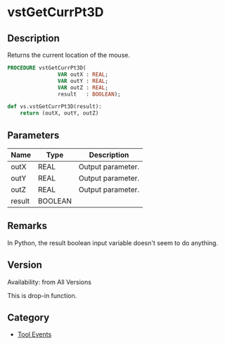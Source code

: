 # vstGetCurrPt3D

## Description
Returns the current location of the mouse.

```pascal
PROCEDURE vstGetCurrPt3D(
				VAR outX : REAL;
				VAR outY : REAL;
				VAR outZ : REAL;
				result   : BOOLEAN);
```

```python
def vs.vstGetCurrPt3D(result):
    return (outX, outY, outZ)
```

## Parameters
|Name|Type|Description|
|---|---|---|
|outX|REAL|Output parameter.|
|outY|REAL|Output parameter.|
|outZ|REAL|Output parameter.|
|result|BOOLEAN|   |

## Remarks
In Python, the result boolean input variable doesn't seem to do anything.

## Version
Availability: from All Versions

This is drop-in function.

## Category
* [Tool Events](../Categories/Tool%20Events.md)
